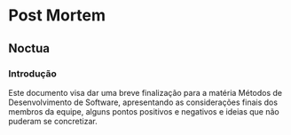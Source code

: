 # Post Mortem

## Noctua

### Introdução

Este documento visa dar uma breve finalização para a matéria Métodos de Desenvolvimento de Software, apresentando as considerações finais dos membros da equipe, alguns pontos positivos e negativos e ideias que não puderam se concretizar.